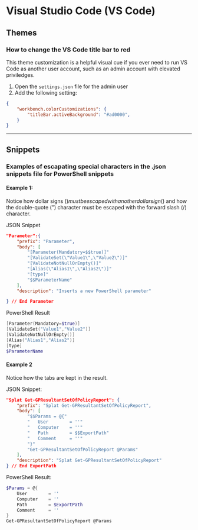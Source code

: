 # Visual Studio Code (VS Code)
## Themes
### How to change the VS Code title bar to red
This theme customization is a helpful visual cue if you ever need to run VS Code as another user account, such as an admin account with elevated priviledges.
1. Open the `settings.json` file for the admin user
2. Add the following setting:
```json
{
    "workbench.colorCustomizations": {
        "titleBar.activeBackground": "#ad0000",
    }
}
```
---
## Snippets

### Examples of escapating special characters in the .json snippets file for PowerShell snippets
#### Example 1:
Notice how dollar signs ($) must be escaped with another dollar sign ($) and how the double-quote (") character must be escaped with the forward slash (/) character.

JSON Snippet
```json
"Parameter":{
	"prefix": "Parameter",
	"body": [
		"[Parameter(Mandatory=$$true)]"
		"[ValidateSet(\"Value1\",\"Value2\")]"
		"[ValidateNotNullOrEmpty()]"
		"[Alias(\"Alias1\",\"Alias2\")]"
		"[type]"
		"$$ParameterName"
	],
	"description": "Inserts a new PowerShell parameter"

} // End Parameter
```
PowerShell Result
```powershell
[Parameter(Mandatory=$true)]
[ValidateSet("Value1","Value2")]
[ValidateNotNullOrEmpty()]
[Alias("Alias1","Alias2")]
[type]
$ParameterName
```

#### Example 2
Notice how the tabs are kept in the result.

JSON Snippet:
```json
"Splat Get-GPResultantSetOfPolicyReport": {
	"prefix": "Splat Get-GPResultantSetOfPolicyReport",
	"body": [
		"$$Params = @{"
		"	User		= ''"
		"	Computer	= ''"
		"	Path		= $$ExportPath"
		"	Comment	    = ''"
		"}"
		"Get-GPResultantSetOfPolicyReport @Params"
	],
	"description": "Splat Get-GPResultantSetOfPolicyReport"
} // End ExportPath
```
PowerShell Result:
```powershell
$Params = @{
    User		= ''
    Computer	= ''
    Path		= $ExportPath
    Comment	    = ''
}
Get-GPResultantSetOfPolicyReport @Params
```